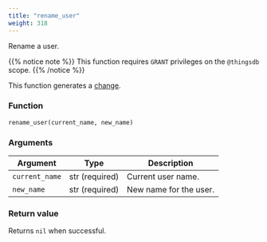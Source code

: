 ```yaml
---
title: "rename_user"
weight: 318
---
```


Rename a user.

{{% notice note %}}
This function requires `GRANT` privileges on the `@thingsdb` scope.
{{% /notice %}}

This function generates a [change](../../overview/changes).

### Function

`rename_user(current_name, new_name)`

### Arguments

Argument | Type | Description
-------- | ---- | -----------
`current_name` | str (required) | Current user name.
`new_name` | str (required) | New name for the user.

### Return value

Returns `nil` when successful.
